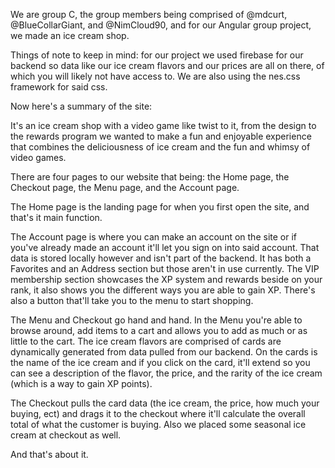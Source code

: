 We are group C, the group members being comprised of @mdcurt, @BlueCollarGiant, and @NimCloud90, and for our Angular group project, we made an ice cream shop.

Things of note to keep in mind: for our project we used firebase for our backend so data like our ice cream flavors and our prices are all on there, of which you will likely not have access to. We are also using the nes.css framework for said css.

Now here's a summary of the site:

It's an ice cream shop with a video game like twist to it, from the design to the rewards program we wanted to make a fun and enjoyable experience that combines the deliciousness of ice cream and the fun and whimsy of video games.

There are four pages to our website that being: the Home page, the Checkout page, the Menu page, and the Account page.

The Home page is the landing page for when you first open the site, and that's it main function.

The Account page is where you can make an account on the site or if you've already made an account it'll let you sign on into said account. That data is stored locally however and isn't part of the backend. It has both a Favorites and an Address section but those aren't in use currently. The VIP membership section showcases the XP system and rewards beside on your rank, it also shows you the different ways you are able to gain XP. There's also a button that'll take you to the menu to start shopping.

The Menu and Checkout go hand and hand. In the Menu you're able to browse around, add items to a cart and allows you to add as much or as little to the cart. The ice cream flavors are comprised of cards are dynamically generated from data pulled from our backend. On the cards is the name of the ice cream and if you click on the card, it'll extend so you can see a description of the flavor, the price, and the rarity of the ice cream (which is a way to gain XP points).

The Checkout pulls the card data (the ice cream, the price, how much your buying, ect) and drags it to the checkout where it'll calculate the overall total of what the customer is buying. Also we placed some seasonal ice cream at checkout as well.

And that's about it.